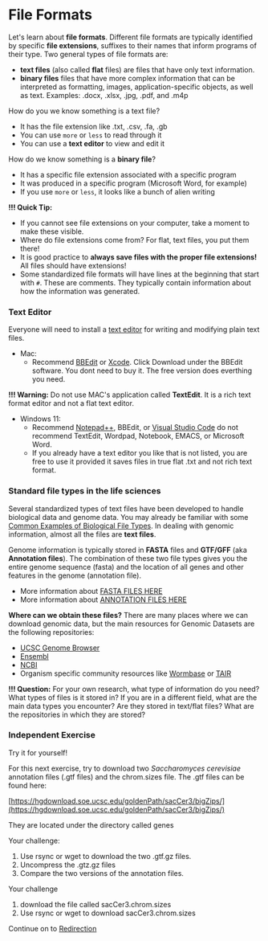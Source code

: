 # File Formats

Let's learn about **file formats**. Different file formats are typically identified by specific **file extensions**, suffixes to their names that inform programs of their type. Two general types of file formats are:

- **text files** (also called **flat** files) are files that have only text information.
- **binary files** files that have more complex information that can be interpreted as formatting, images, application-specific objects, as well as text. Examples: .docx, .xlsx, .jpg, .pdf, and .m4p

How do you we know something is a text file?

- It has the file extension like .txt, .csv, .fa, .gb
- You can use `more` or `less` to read through it
- You can use a **text editor** to view and edit it

How do we know something is a **binary file**?

- It has a specific file extension associated with a specific program
- It was produced in a specific program (Microsoft Word, for example)
- If you use `more` or `less`, it looks like a bunch of alien writing

**!!! Quick Tip:**

- If you cannot see file extensions on your computer, take a moment to make these visible.
- Where do file extensions come from? For flat, text files, you put them there!
- It is good practice to **always save files with the proper file extensions!** All files should have extensions!
- Some standardized file formats will have lines at the beginning that start with `#`. These are comments. They typically contain information about how the information was generated.

### Text Editor 

Everyone will need to install a [text editor](https://en.wikipedia.org/wiki/Text_editor) for writing and modifying plain text files.

- Mac:
  - Recommend [BBEdit](https://www.barebones.com/products/) or [Xcode](https://xcodereleases.com/). Click Download under the BBEdit software. You dont need to buy it. The free version does everthing you need.

**!!! Warning:** Do not use MAC's application called **TextEdit**. It is a rich text format editor and not a flat text editor.

- Windows 11:
  - Recommend [Notepad++](https://notepad-plus-plus.org/), BBEdit, or [Visual Studio Code](https://code.visualstudio.com/download) do not recommend TextEdit, Wordpad, Notebook, EMACS, or Microsoft Word.
  - If you already have a text editor you like that is not listed, you are free to use it provided it saves files in true flat .txt and not rich text format.

### Standard file types in the life sciences

Several standardized types of text files have been developed to handle biological data and genome data. You may already be familiar with some [Common Examples of Biological File Types](https://en.wikipedia.org/wiki/List_of_file_formats#Biology). In dealing with genomic information, almost all the files are **text files**.

Genome information is typically stored in **FASTA** files and **GTF/GFF** (aka **Annotation files**). The combination of these two file types gives you the entire genome sequence (fasta) and the location of all genes and other features in the genome (annotation file).

- More information about [FASTA FILES HERE](../../Resources/FASTA_Files.md)
- More information about [ANNOTATION FILES HERE](../../Annotation_Files.md)

**Where can we obtain these files?** There are many places where we can download genomic data, but the main resources for Genomic Datasets are the following repositories:

- [UCSC Genome Browser](https://genome.ucsc.edu/index.html)
- [Ensembl](https://www.ensembl.org/index.html)
- [NCBI](https://www.ncbi.nlm.nih.gov/guide/howto/dwn-genome/)
- Organism specific community resources like [Wormbase](https://www.wormbase.org/#012-34-5) or [TAIR](https://www.arabidopsis.org/)

**!!! Question:** For your own research, what type of information do you need? What types of files is it stored in? If you are in a different field, what are the main data types you encounter? Are they stored in text/flat files? What are the repositories in which they are stored?

### Independent Exercise 

Try it for yourself!

For this next exercise, try to download two *Saccharomyces cerevisiae* annotation files (.gtf files) and the chrom.sizes file. The .gtf files can be found here:

[https://hgdownload.soe.ucsc.edu/goldenPath/sacCer3/bigZips/](https://hgdownload.soe.ucsc.edu/goldenPath/sacCer3/bigZips/)

They are located under the directory called genes

Your challenge:
1. Use rsync or wget to download the two .gtf.gz files.
2. Uncompress the .gtz.gz files
3. Compare the two versions of the annotation files.

Your challenge
1. download the file called sacCer3.chrom.sizes
2. Use rsync or wget to download sacCer3.chrom.sizes

Continue on to [Redirection](2-5_Redirection.md)
